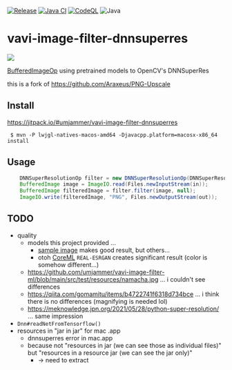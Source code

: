 [![Release](https://jitpack.io/v/umjammer/vavi-image-filter-dnnsuperres.svg)](https://jitpack.io/#umjammer/vavi-image-filter-dnnsuperres)
[![Java CI](https://github.com/umjammer/vavi-image-filter-dnnsuperres/actions/workflows/maven.yml/badge.svg)](https://github.com/umjammer/vavi-image-filter-dnnsuperres/actions/workflows/maven.yml)
[![CodeQL](https://github.com/umjammer/vavi-image-filter-dnnsuperres/actions/workflows/codeql-analysis.yml/badge.svg)](https://github.com/umjammer/vavi-image-filter-dnnsuperres/actions/workflows/codeql-analysis.yml)
![Java](https://img.shields.io/badge/Java-8-b07219)

# vavi-image-filter-dnnsuperres

<img src="https://raw.githubusercontent.com/wiki/opencv/opencv/logo/OpenCV_logo_black.svg?sanitize=true" />

[BufferedImageOp](https://docs.oracle.com/javase/8/docs/api/java/awt/image/BufferedImageOp.html)
using pretrained models to OpenCV's DNNSuperRes

this is a fork of https://github.com/Araxeus/PNG-Upscale

## Install

https://jitpack.io/#umjammer/vavi-image-filter-dnnsuperres

```shell
 $ mvn -P lwjgl-natives-macos-amd64 -Djavacpp.platform=macosx-x86_64 install
```

## Usage

```java
    DNNSuperResolutionOp filter = new DNNSuperResolutionOp(DNNSuperResolutionOp.MODES[0]);
    BufferedImage image = ImageIO.read(Files.newInputStream(in));
    BufferedImage filteredImage = filter.filter(image, null);
    ImageIO.write(filteredImage, "PNG", Files.newOutputStream(out));
```

## TODO

 * quality
   * models this project provided ... 
     * [sample image](src/test/resources/samples/input.png) makes good result, but others...
     * otoh [CoreML](https://github.com/umjammer/rococoa/blob/0.8.5/rococoa-contrib/src/test/java/org/rococoa/cocoa/coreml/CoreMLTest.java)
     `REAL-ESRGAN` creates significant result (color is somehow different...)
   * https://github.com/umjammer/vavi-image-filter-ml/blob/main/src/test/resources/namacha.jpg ... i couldn't see differences
   * https://qiita.com/gomamitu/items/b4722741f6318d734bce ... i think there is no differences (magnifying is needed lol)
   * https://meknowledge.jpn.org/2021/05/28/python-super-resolution/ ... same impression
 * `Dnn#readNetFromTensorflow()`
 * resources in "jar in jar" for mac .app
   * dnnsuperres error in mac.app
   * because not "resources in jar (we can see those as individual files)" but "resources in a resource jar (we can see the jar only)"
     * -> need to extract
